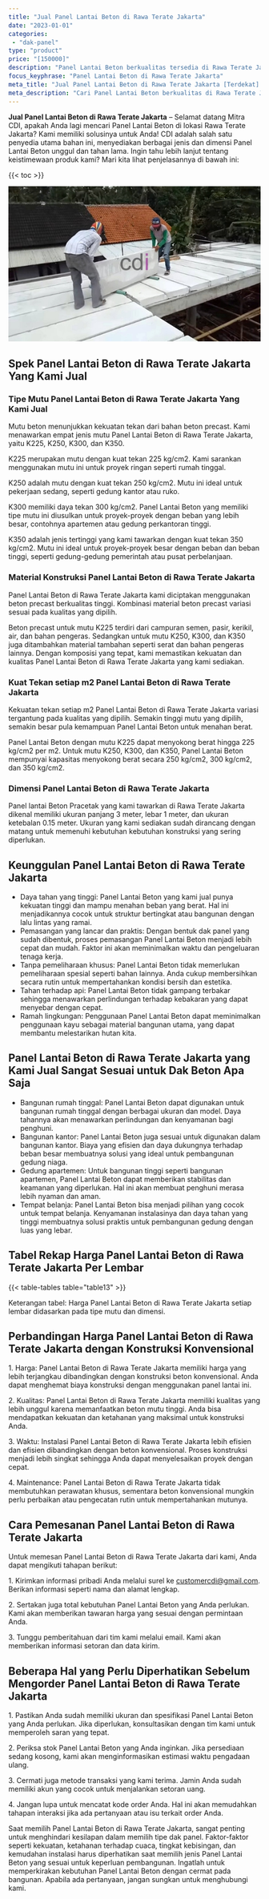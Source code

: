 ```yaml
---
title: "Jual Panel Lantai Beton di Rawa Terate Jakarta"
date: "2023-01-01"
categories:
 - "dak-panel"
type: "product"
price: "[150000]"
description: "Panel Lantai Beton berkualitas tersedia di Rawa Terate Jakarta. Solusi ideal untuk proyek konstruksi dengan standar terbaik, Panel Lantai Beton memberikan ketahanan optimal untuk lantai dak. Hubungi kami sekarang."
focus_keyphrase: "Panel Lantai Beton di Rawa Terate Jakarta"
meta_title: "Jual Panel Lantai Beton di Rawa Terate Jakarta [Terdekat] - CDI"
meta_description: "Cari Panel Lantai Beton berkualitas di Rawa Terate Jakarta?. Kami menyediakan Panel Lantai Beton premium untuk proyek konstruksi. Penawaran spesial hanya di sini."
---
```


**Jual Panel Lantai Beton di Rawa Terate Jakarta** – Selamat datang Mitra CDI, apakah Anda lagi mencari Panel Lantai Beton di lokasi Rawa Terate Jakarta? Kami memiliki solusinya untuk Anda! CDI adalah salah satu penyedia utama bahan ini, menyediakan berbagai jenis dan dimensi Panel Lantai Beton unggul dan tahan lama. Ingin tahu lebih lanjut tentang keistimewaan produk kami? Mari kita lihat penjelasannya di bawah ini:

{{< toc >}}

![Jual Panel Lantai Beton di Rawa Terate Jakarta](/images/dak-panel/dak-panel-14.jpg)

## Spek Panel Lantai Beton di Rawa Terate Jakarta Yang Kami Jual

### Tipe Mutu Panel Lantai Beton di Rawa Terate Jakarta Yang Kami Jual

Mutu beton menunjukkan kekuatan tekan dari bahan beton precast. Kami menawarkan empat jenis mutu Panel Lantai Beton di Rawa Terate Jakarta, yaitu K225, K250, K300, dan K350.

K225 merupakan mutu dengan kuat tekan 225 kg/cm2. Kami sarankan menggunakan mutu ini untuk proyek ringan seperti rumah tinggal.

K250 adalah mutu dengan kuat tekan 250 kg/cm2. Mutu ini ideal untuk pekerjaan sedang, seperti gedung kantor atau ruko.

K300 memiliki daya tekan 300 kg/cm2. Panel Lantai Beton yang memiliki tipe mutu ini diusulkan untuk proyek-proyek dengan beban yang lebih besar, contohnya apartemen atau gedung perkantoran tinggi.

K350 adalah jenis tertinggi yang kami tawarkan dengan kuat tekan 350 kg/cm2. Mutu ini ideal untuk proyek-proyek besar dengan beban dan beban tinggi, seperti gedung-gedung pemerintah atau pusat perbelanjaan.

### Material Konstruksi Panel Lantai Beton di Rawa Terate Jakarta

Panel Lantai Beton di Rawa Terate Jakarta kami diciptakan menggunakan beton precast berkualitas tinggi. Kombinasi material beton precast variasi sesuai pada kualitas yang dipilih.

Beton precast untuk mutu K225 terdiri dari campuran semen, pasir, kerikil, air, dan bahan pengeras. Sedangkan untuk mutu K250, K300, dan K350 juga ditambahkan material tambahan seperti serat dan bahan pengeras lainnya. Dengan komposisi yang tepat, kami memastikan kekuatan dan kualitas Panel Lantai Beton di Rawa Terate Jakarta yang kami sediakan.

### Kuat Tekan setiap m2 Panel Lantai Beton di Rawa Terate Jakarta

Kekuatan tekan setiap m2 Panel Lantai Beton di Rawa Terate Jakarta variasi tergantung pada kualitas yang dipilih. Semakin tinggi mutu yang dipilih, semakin besar pula kemampuan Panel Lantai Beton untuk menahan berat.

Panel Lantai Beton dengan mutu K225 dapat menyokong berat hingga 225 kg/cm2 per m2. Untuk mutu K250, K300, dan K350, Panel Lantai Beton mempunyai kapasitas menyokong berat secara 250 kg/cm2, 300 kg/cm2, dan 350 kg/cm2.

### Dimensi Panel Lantai Beton di Rawa Terate Jakarta

Panel lantai Beton Pracetak yang kami tawarkan di Rawa Terate Jakarta dikenal memiliki ukuran panjang 3 meter, lebar 1 meter, dan ukuran ketebalan 0.15 meter. Ukuran yang kami sediakan sudah dirancang dengan matang untuk memenuhi kebutuhan kebutuhan konstruksi yang sering diperlukan.

## Keunggulan Panel Lantai Beton di Rawa Terate Jakarta

*   Daya tahan yang tinggi: Panel Lantai Beton yang kami jual punya kekuatan tinggi dan mampu menahan beban yang berat. Hal ini menjadikannya cocok untuk struktur bertingkat atau bangunan dengan lalu lintas yang ramai.
*   Pemasangan yang lancar dan praktis: Dengan bentuk dak panel yang sudah dibentuk, proses pemasangan Panel Lantai Beton menjadi lebih cepat dan mudah. Faktor ini akan meminimalkan waktu dan pengeluaran tenaga kerja.
*   Tanpa pemeliharaan khusus: Panel Lantai Beton tidak memerlukan pemeliharaan spesial seperti bahan lainnya. Anda cukup membersihkan secara rutin untuk mempertahankan kondisi bersih dan estetika.
*   Tahan terhadap api: Panel Lantai Beton tidak gampang terbakar sehingga menawarkan perlindungan terhadap kebakaran yang dapat menyebar dengan cepat.
*   Ramah lingkungan: Penggunaan Panel Lantai Beton dapat meminimalkan penggunaan kayu sebagai material bangunan utama, yang dapat membantu melestarikan hutan kita.

## Panel Lantai Beton di Rawa Terate Jakarta yang Kami Jual Sangat Sesuai untuk Dak Beton Apa Saja

*   Bangunan rumah tinggal: Panel Lantai Beton dapat digunakan untuk bangunan rumah tinggal dengan berbagai ukuran dan model. Daya tahannya akan menawarkan perlindungan dan kenyamanan bagi penghuni.
*   Bangunan kantor: Panel Lantai Beton juga sesuai untuk digunakan dalam bangunan kantor. Biaya yang efisien dan daya dukungnya terhadap beban besar membuatnya solusi yang ideal untuk pembangunan gedung niaga.
*   Gedung apartemen: Untuk bangunan tinggi seperti bangunan apartemen, Panel Lantai Beton dapat memberikan stabilitas dan keamanan yang diperlukan. Hal ini akan membuat penghuni merasa lebih nyaman dan aman.
*   Tempat belanja: Panel Lantai Beton bisa menjadi pilihan yang cocok untuk tempat belanja. Kenyamanan instalasinya dan daya tahan yang tinggi membuatnya solusi praktis untuk pembangunan gedung dengan luas yang lebar.

## Tabel Rekap Harga Panel Lantai Beton di Rawa Terate Jakarta Per Lembar

{{< table-tables table="table13" >}}

Keterangan tabel: Harga Panel Lantai Beton di Rawa Terate Jakarta setiap lembar didasarkan pada tipe mutu dan dimensi.

## Perbandingan Harga Panel Lantai Beton di Rawa Terate Jakarta dengan Konstruksi Konvensional

1\.  Harga: Panel Lantai Beton di Rawa Terate Jakarta memiliki harga yang lebih terjangkau dibandingkan dengan konstruksi beton konvensional. Anda dapat menghemat biaya konstruksi dengan menggunakan panel lantai ini.

2\.  Kualitas: Panel Lantai Beton di Rawa Terate Jakarta memiliki kualitas yang lebih unggul karena memanfaatkan beton mutu tinggi. Anda bisa mendapatkan kekuatan dan ketahanan yang maksimal untuk konstruksi Anda.

3\.  Waktu: Instalasi Panel Lantai Beton di Rawa Terate Jakarta lebih efisien dan efisien dibandingkan dengan beton konvensional. Proses konstruksi menjadi lebih singkat sehingga Anda dapat menyelesaikan proyek dengan cepat.

4\.  Maintenance: Panel Lantai Beton di Rawa Terate Jakarta tidak membutuhkan perawatan khusus, sementara beton konvensional mungkin perlu perbaikan atau pengecatan rutin untuk mempertahankan mutunya.

## Cara Pemesanan Panel Lantai Beton di Rawa Terate Jakarta

Untuk memesan Panel Lantai Beton di Rawa Terate Jakarta dari kami, Anda dapat mengikuti tahapan berikut:

1\.  Kirimkan informasi pribadi Anda melalui surel ke customercdi@gmail.com. Berikan informasi seperti nama dan alamat lengkap.

2\.  Sertakan juga total kebutuhan Panel Lantai Beton yang Anda perlukan. Kami akan memberikan tawaran harga yang sesuai dengan permintaan Anda.

3\.  Tunggu pemberitahuan dari tim kami melalui email. Kami akan memberikan informasi setoran dan data kirim.

## Beberapa Hal yang Perlu Diperhatikan Sebelum Mengorder Panel Lantai Beton di Rawa Terate Jakarta

1\.  Pastikan Anda sudah memiliki ukuran dan spesifikasi Panel Lantai Beton yang Anda perlukan. Jika diperlukan, konsultasikan dengan tim kami untuk memperoleh saran yang tepat.

2\.  Periksa stok Panel Lantai Beton yang Anda inginkan. Jika persediaan sedang kosong, kami akan menginformasikan estimasi waktu pengadaan ulang.

3\.  Cermati juga metode transaksi yang kami terima. Jamin Anda sudah memiliki akun yang cocok untuk menjalankan setoran uang.

4\.  Jangan lupa untuk mencatat kode order Anda. Hal ini akan memudahkan tahapan interaksi jika ada pertanyaan atau isu terkait order Anda.

Saat memilih Panel Lantai Beton di Rawa Terate Jakarta, sangat penting untuk menghindari kesilapan dalam memilih tipe dak panel. Faktor-faktor seperti kekuatan, ketahanan terhadap cuaca, tingkat kebisingan, dan kemudahan instalasi harus diperhatikan saat memilih jenis Panel Lantai Beton yang sesuai untuk keperluan pembangunan. Ingatlah untuk memperkirakan kebutuhan Panel Lantai Beton dengan cermat pada bangunan. Apabila ada pertanyaan, jangan sungkan untuk menghubungi kami.